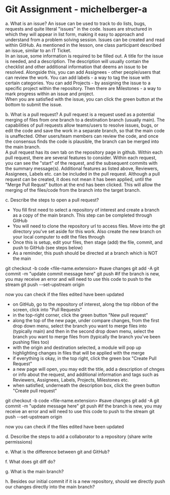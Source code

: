 # Git Assignment - michelberger-a

a. What is an issue?
An issue can be used to track to do lists, bugs, requests and quite literal "issues" in the code. Issues are structured in which they will appear in list form, making it easy to approach and understand from a problem solving session. Issues can be created and read within GitHub. As mentioned in the lesson, one class participant described an issue, similar to an IT Ticket.  
In an issue, some information is required to be filled out. A title for the issue is needed, and a description. The description will usually contain the checklist and other additional information that deems an issue to be resolved. Alongside this, you can add Assignees - other people/users that can review the work. You can add labels - a way to tag the issue with certain categories. You can add Projects - by assigning the issue to a specific project within the repository. Then there are Milestones - a way to mark progress within an issue and project.  
When you are satisfied with the issue, you can click the green button at the bottom to submit the issue. 

b. What is a pull request?
A pull request is a request used as a potential merging of files from one branch to a destination branch (usually main). The capabilities of pull requests allow teams/users to resolve issues, bugs, or edit the code and save the work in a separate branch, so that the main code is unaffected. Other users/team members can review the code, and once the consensus finds the code is plausible, the branch can be merged into the main branch.  
A pull request has its own tab on the repository page in github. Within each pull request, there are several features to consider. Within each request, you can see the "start" of the request, and the subsequent commits with the summary message(s). Additional features as listed above, Reviewers, Assignees, Labels etc. can be included in the pull request. Although a pull request can be created, it does not mean it has been applied, until the "Merge Pull Requst" button at the end has been clicked. This will allow the merging of the files/code from the branch into the target branch.

c. Describe the steps to open a pull request?
- You fill first need to select a repository of interest and create a branch as a copy of the main branch. This step can be completed through GitHub
- You will need to clone the repository url to access files. Move into the git directory you've set aside for this work. Also create the new branch on your local computer to edit the files through
- Once this is setup, edit your files, then stage (add) the file, commit, and push to GitHub (see steps below)
- As a reminder, this push should be directed at a branch which is NOT the main

git checkout -b <new-branch-name>
code <file-name.extension>
#save changes
git add -A
git commit -m "update commit message here"
git push
#if the branch is new, you may receive an error and will need to use this code to push to the stream
git push --set-upstream origin <new-branch-name>

now you can check if the files edited have been updated


- on GitHub, go to the repository of interest, along the top ribbon of the screen, click into "Pull Requests"
- in the top-right corner, click the green button "New pull request"
- along the top of the new page, under compare changes, from the first drop down menu, select the branch you want to merge files into (typically main) and then in the second drop down menu, select the branch you want to merge files from (typically the branch you've been pushing files too)
- with the origin and destination selected, a module will pop up highlighting changes in files that will be applied with the merge
- if everything is okay, in the top right, click the green box "Create Pull Request"
- a new page will open, you may edit the title, add a description of chnges or info about the request, and additional information and tags such as Reviewers, Assignees, Labels, Projects, Milestones etc. 
- when satisfied, underneath the description box, click the green button "Create pull request"

git checkout -b <new-branch-name>
code <file-name.extension>
#save changes
git add -A
git commit -m "update message here"
git push
#if the branch is new, you may receive an error and will need to use this code to push to the stream
git push --set-upstream origin <new-branch-name>

now you can check if the files edited have been updated

d. Describe the steps to add a collaborator to a repository (share write permissions)

e. What is the difference between git and GitHub?

f. What does git diff do?

g. What is the main branch?

h. Besides our initial commit if it is a new repository, should we directly push our changes directly into the main branch?
